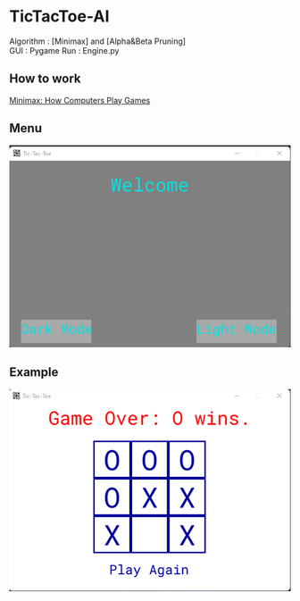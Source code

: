 # TicTacToe-AI

Algorithm : [Minimax] and [Alpha&Beta Pruning]  
GUI : Pygame
Run : Engine.py

## How to work
[Minimax: How Computers Play Games](https://youtu.be/SLgZhpDsrfc)

## Menu
<img src="assets/image/Screenshot_14.png">

## Example
<img src="assets/image/Screenshot_20.png">
